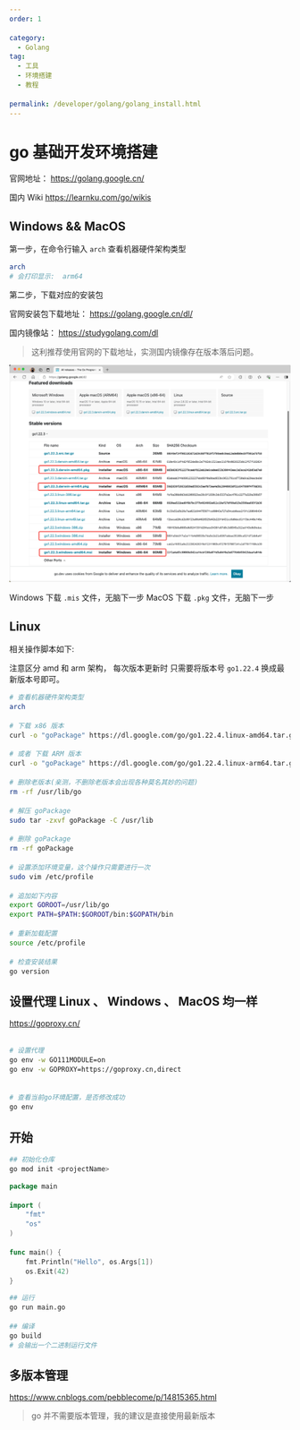 ```yaml
---
order: 1

category:
  - Golang
tag:
  - 工具
  - 环境搭建
  - 教程

permalink: /developer/golang/golang_install.html
---
```


# go 基础开发环境搭建

官网地址：
https://golang.google.cn/

国内 Wiki
https://learnku.com/go/wikis

## Windows && MacOS

第一步，在命令行输入 `arch` 查看机器硬件架构类型

```bash
arch
# 会打印显示:  arm64
```

第二步，下载对应的安装包

官网安装包下载地址：
https://golang.google.cn/dl/

国内镜像站：
https://studygolang.com/dl

> 这利推荐使用官网的下载地址，实测国内镜像存在版本落后问题。

![下载go安装包](./image/download-go.png)

Windows 下载 `.mis` 文件，无脑下一步
MacOS 下载 `.pkg` 文件，无脑下一步

## Linux

相关操作脚本如下:

注意区分 amd 和 arm 架构，
每次版本更新时 只需要将版本号 `go1.22.4` 换成最新版本号即可。

```bash
# 查看机器硬件架构类型
arch

# 下载 x86 版本
curl -o "goPackage" https://dl.google.com/go/go1.22.4.linux-amd64.tar.gz

# 或者 下载 ARM 版本
curl -o "goPackage" https://dl.google.com/go/go1.22.4.linux-arm64.tar.gz

# 删除老版本(亲测，不删除老版本会出现各种莫名其妙的问题)
rm -rf /usr/lib/go

# 解压 goPackage
sudo tar -zxvf goPackage -C /usr/lib

# 删除 goPackage
rm -rf goPackage

# 设置添加环境变量，这个操作只需要进行一次
sudo vim /etc/profile

# 追加如下内容
export GOROOT=/usr/lib/go
export PATH=$PATH:$GOROOT/bin:$GOPATH/bin

# 重新加载配置
source /etc/profile

# 检查安装结果
go version

```

## 设置代理 Linux 、 Windows 、 MacOS 均一样

https://goproxy.cn/

```bash

# 设置代理
go env -w GO111MODULE=on
go env -w GOPROXY=https://goproxy.cn,direct


# 查看当前go环境配置，是否修改成功
go env

```

## 开始

```bash
## 初始化仓库
go mod init <projectName>
```

```go title="./main.go"
package main

import (
	"fmt"
	"os"
)

func main() {
	fmt.Println("Hello", os.Args[1])
	os.Exit(42)
}
```

```bash
## 运行
go run main.go

## 编译
go build
# 会输出一个二进制运行文件

```

## 多版本管理

https://www.cnblogs.com/pebblecome/p/14815365.html

> go 并不需要版本管理，我的建议是直接使用最新版本
